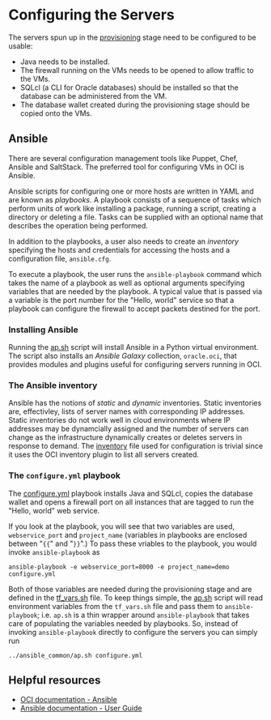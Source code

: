 # Configuring the Servers
The servers spun up in the [provisioning](../1_provision) stage need to be configured to be usable:
 * Java needs to be installed.
 * The firewall running on the VMs needs to be opened to allow traffic to the VMs.
 * SQLcl (a CLI for Oracle databases) should be installed so that the database can be administered from the VM.
 * The database wallet created during the provisioning stage should be copied onto the VMs.
   
## Ansible
There are several configuration management tools like Puppet, Chef, Ansible and SaltStack. The preferred
tool for configuring VMs in OCI is Ansible.

Ansible scripts for configuring one or more hosts are written in YAML and are known as *playbooks*.
A playbook consists of a sequence of tasks which perform units of work like installing a package, running a
script, creating a directory or deleting a file. Tasks can be supplied with an optional name that describes
the operation being performed.

In addition to the playbooks, a user also needs to create an *inventory* specifying the hosts and credentials
for accessing the hosts and a configuration file, `ansible.cfg`.

To execute a playbook, the user runs the `ansible-playbook` command which takes the name of a playbook as well
as optional arguments specifying variables that are needed by the playbook. A typical value that is passed
via a variable is the port number for the "Hello, world" service so that a playbook can configure the firewall
to accept packets destined for the port.

### Installing Ansible
Running the [ap.sh](../ansible_common/ap.sh) script will install Ansible in a Python virtual environment. The script
also installs an *Ansible Galaxy* collection, `oracle.oci`, that provides modules and plugins useful for configuring servers
running in OCI.

### The Ansible inventory
Ansible has the notions of *static* and *dynamic* inventories. Static inventories are, effectivley, lists of server names
with corresponding IP addresses. Static inventories do not work well in cloud environments where IP addresses may be
dynamcially assigned and the number of servers can change as the infrastructure dynamically creates or deletes servers in
response to demand. The [inventory](../ansible_common/inventory.oci.yml) file used for configuration is trivial since it
uses the OCI inventory plugin to list all servers created.

### The `configure.yml` playbook
The [configure.yml](./configure.yml) playbook installs Java and SQLcl, copies the database wallet and opens a firewall port on all
instances that are tagged to run the "Hello, world" web service.

If you look at the playbook, you will see that two variables are used, `webservice_port` and `project_name` (variables in playbooks are
enclosed between "`{{`" and "`}}`".) To pass these vriables to the playbook, you would invoke `ansible-playbook` as

```
ansible-playbook -e webservice_port=8000 -e project_name=demo configure.yml
```

Both of those variables are needed during the provisioning stage and are defined in the [tf_vars.sh](../configuration_parameters_common.sh.tmpl)
file. To keep things simple, the [ap.sh](../ansible_common/ap.sh) script will read environment variables from the `tf_vars.sh` file and
pass them to `ansible-playbook`; i.e. `ap.sh` is a thin wrapper around `ansible-playbook` that takes care of populating the variables needed
by playbooks. So, instead of invoking `ansible-playbook` directly to configure the servers you can simply run

```
../ansible_common/ap.sh configure.yml
```

## Helpful resources
* [OCI documentation - Ansible](https://docs.oracle.com/en-us/iaas/Content/API/SDKDocs/ansible.htm)
* [Ansible documentation - User Guide](https://docs.ansible.com/ansible/latest/user_guide/index.html#)

